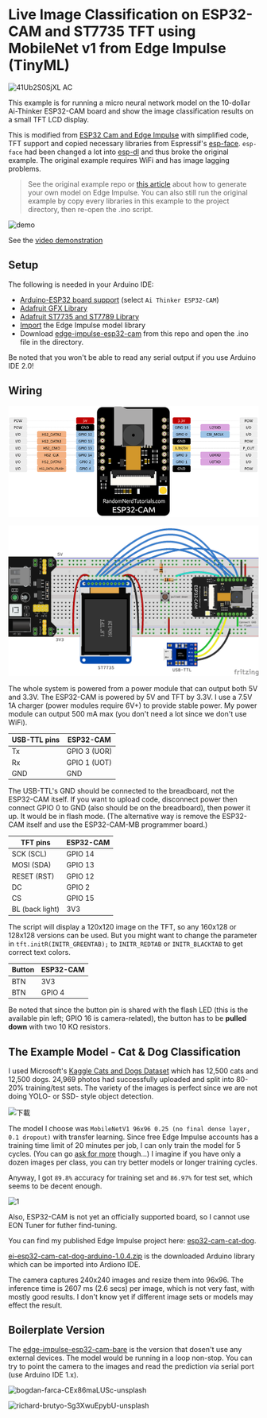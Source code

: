 # Live Image Classification on ESP32-CAM and ST7735 TFT using MobileNet v1 from Edge Impulse (TinyML)

![41Ub2S0SjXL _AC_](https://user-images.githubusercontent.com/44191076/153631624-e13576b3-b440-4cd0-8a42-fd29cbe25a2d.jpg)

This example is for running a micro neural network model on the 10-dollar Ai-Thinker ESP32-CAM board and show the image classification results on a small TFT LCD display.

This is modified from [ESP32 Cam and Edge Impulse](https://github.com/edgeimpulse/example-esp32-cam) with simplified code, TFT support and copied necessary libraries from Espressif's [esp-face](https://github.com/Yuri-R-Studio/esp-face). ```esp-face``` had been changed a lot into [esp-dl](https://github.com/espressif/esp-dl) and thus broke the original example. The original example requires WiFi and has image lagging problems.

> See the original example repo or [this article](https://www.survivingwithandroid.com/tinyml-esp32-cam-edge-image-classification-with-edge-impulse/) about how to generate your own model on Edge Impulse. You can also still run the original example by copy every libraries in this example to the project directory, then re-open the .ino script.

![demo](https://user-images.githubusercontent.com/44191076/154735134-12b59e38-79d6-4890-945c-db0604b0444e.JPG)

See the [video demonstration](https://www.youtube.com/watch?v=UoWfiEZE0Y4)

## Setup

The following is needed in your Arduino IDE:

* [Arduino-ESP32 board support](https://raw.githubusercontent.com/espressif/arduino-esp32/gh-pages/package_esp32_index.json) (select ```Ai Thinker ESP32-CAM```)
* [Adafruit GFX Library](https://github.com/adafruit/Adafruit-GFX-Library)
* [Adafruit ST7735 and ST7789 Library](https://github.com/adafruit/Adafruit-ST7735-Library)
* [Import](https://docs.arduino.cc/software/ide-v1/tutorials/installing-libraries) the Edge Impulse model library
* Download [edge-impulse-esp32-cam](https://github.com/alankrantas/edge-impulse-esp32-cam-image-classification/tree/main/edge-impulse-esp32-cam) from this repo and open the .ino file in the directory.

Be noted that you won't be able to read any serial output if you use Arduino IDE 2.0!

## Wiring

![pinout](https://github.com/alankrantas/edge-impulse-esp32-cam-image-classification/raw/main/ESP32-CAM-pinout-new.png)

![wiring](https://github.com/alankrantas/edge-impulse-esp32-cam-image-classification/raw/main/esp32-cam-edge-impulse.png)

The whole system is powered from a power module that can output both 5V and 3.3V. The ESP32-CAM is powered by 5V and TFT by 3.3V. I use a 7.5V 1A charger (power modules require 6V+) to provide stable power. My power module can output 500 mA max (you don't need a lot since we don't use WiFi).

| USB-TTL pins | ESP32-CAM |
| --- | --- |
| Tx | GPIO 3 (UOR) |
| Rx | GPIO 1 (UOT) |
| GND | GND |

The USB-TTL's GND should be connected to the breadboard, not the ESP32-CAM itself. If you want to upload code, disconnect power then connect GPIO 0 to GND (also should be on the breadboard), then power it up. It would be in flash mode. (The alternative way is remove the ESP32-CAM itself and use the ESP32-CAM-MB programmer board.)

| TFT pins | ESP32-CAM |
| --- | --- |
| SCK (SCL) | GPIO 14 |
| MOSI (SDA) | GPIO 13 |
| RESET (RST) | GPIO 12 |
| DC | GPIO 2 |
| CS | GPIO 15 |
| BL (back light) | 3V3 |

The script will display a 120x120 image on the TFT, so any 160x128 or 128x128 versions can be used. But you might want to change the parameter in ```tft.initR(INITR_GREENTAB);``` to ```INITR_REDTAB``` or ```INITR_BLACKTAB``` to get correct text colors.

| Button | ESP32-CAM |
| --- | --- |
| BTN | 3V3 |
| BTN | GPIO 4 |

Be noted that since the button pin is shared with the flash LED (this is the available pin left; GPIO 16 is camera-related), the button has to be **pulled down** with two 10 KΩ resistors.

## The Example Model - Cat & Dog Classification

I used Microsoft's [Kaggle Cats and Dogs Dataset](https://www.microsoft.com/en-us/download/details.aspx?id=54765) which has 12,500 cats and 12,500 dogs. 24,969 photos had successfully uploaded and split into 80-20% training/test sets. The variety of the images is perfect since we are not doing YOLO- or SSD- style object detection.

![下載](https://user-images.githubusercontent.com/44191076/154785876-b65de5e1-acba-4c2a-9c25-01d02e9b7a2b.png)

The model I choose was ```MobileNetV1 96x96 0.25 (no final dense layer, 0.1 dropout)``` with transfer learning. Since free Edge Impulse accounts has a training time limit of 20 minutes per job, I can only train the model for 5 cycles. (You can go [ask for more](https://forum.edgeimpulse.com/t/err-deadlineexceeded-ways-to-fix-this/2354/2) though...) I imagine if you have only a dozen images per class, you can try better models or longer training cycles.

Anyway, I got ```89.8%``` accuracy for training set and ```86.97%``` for test set, which seems to be decent enough.

![1](https://user-images.githubusercontent.com/44191076/153631673-96b90c0b-5745-43b9-9e5f-9a426d8bfe61.png)

Also, ESP32-CAM is not yet an officially supported board, so I cannot use EON Tuner for futher find-tuning.

You can find my published Edge Impulse project here: [esp32-cam-cat-dog](https://studio.edgeimpulse.com/public/76904/latest).

[ei-esp32-cam-cat-dog-arduino-1.0.4.zip](https://github.com/alankrantas/edge-impulse-esp32-cam-image-classification/blob/main/ei-esp32-cam-cat-dog-arduino-1.0.4.zip) is the downloaded Arduino library which can be imported into Ardiono IDE.

The camera captures 240x240 images and resize them into 96x96. The inference time is 2607 ms (2.6 secs) per image, which is not very fast,  with mostly good results. I don't know yet if different image sets or models may effect the result.

## Boilerplate Version

The [edge-impulse-esp32-cam-bare](https://github.com/alankrantas/edge-impulse-esp32-cam-image-classification/tree/main/edge-impulse-esp32-cam-bare) is the version that dosen't use any external devices. The model would be running in a loop non-stop. You can try to point the camera to the images and read the prediction via serial port (use Arduino IDE 1.x).

![bogdan-farca-CEx86maLUSc-unsplash](https://user-images.githubusercontent.com/44191076/153636524-9b2edab9-7c50-4aa1-9d6e-74477d67011f.jpg)

![richard-brutyo-Sg3XwuEpybU-unsplash](https://user-images.githubusercontent.com/44191076/153636561-16f7fb47-dcfc-4988-8772-85dcc5acfdac.jpg)
